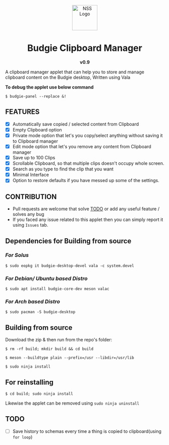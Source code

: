 <p align="center"><a href="#budgie-clipboard-manager"><img src="https://raw.githubusercontent.com/prateekmedia/budgie-clipboard-applet/main/clipmgr-darkicon.png" height=80px alt="NSS Logo"/></a></p>
<h1 align="center">Budgie Clipboard Manager</h1>
<p align="center"><b>v0.9</b></p>
A clipboard manager applet that can help you to store and manage clipboard content on the Budgie desktop, Written using Vala
<br>

**To debug the applet use below command**   
```
$ budgie-panel --replace &!
```

## FEATURES
- [x] Automatically save copied / selected content from Clipboard
- [x] Empty Clipboard option
- [x] Private mode option that let's you copy/select anything without saving it to Clipboard manager
- [x] Edit mode option that let's you remove any content from Clipboard manager
- [x] Save up to 100 Clips
- [x] Scrollable Clipboard, so that multiple clips doesn't occupy whole screen.
- [x] Search as you type to find the clip that you want
- [x] Minimal Interface
- [x] Option to restore defaults if you have messed up some of the settings.

## CONTRIBUTION
-  Pull requests are welcome that solve [TODO](#todo) or add any useful feature / solves any bug
-  If you faced any issue related to this applet then you can simply report it using `Issues` tab.
  
## Dependencies for Building from source

### *For Solus* 

```
$ sudo eopkg it budgie-desktop-devel vala -c system.devel
```

### *For Debian/ Ubuntu based Distro* 

```
$ sudo apt install budgie-core-dev meson valac
```

### *For Arch based Distro*
```
$ sudo pacman -S budgie-desktop
```

## Building from source
Download the zip & then run from the repo's folder:

```
$ rm -rf build; mkdir build && cd build
```

```
$ meson --buildtype plain --prefix=/usr --libdir=/usr/lib
```

```
$ sudo ninja install
```

## For reinstalling

```
$ cd build; sudo ninja install
```
Likewise the applet can be removed using `sudo ninja uninstall`

## TODO
- [ ] Save history to schemas every time a thing is copied to clipboard(using `for loop`)
